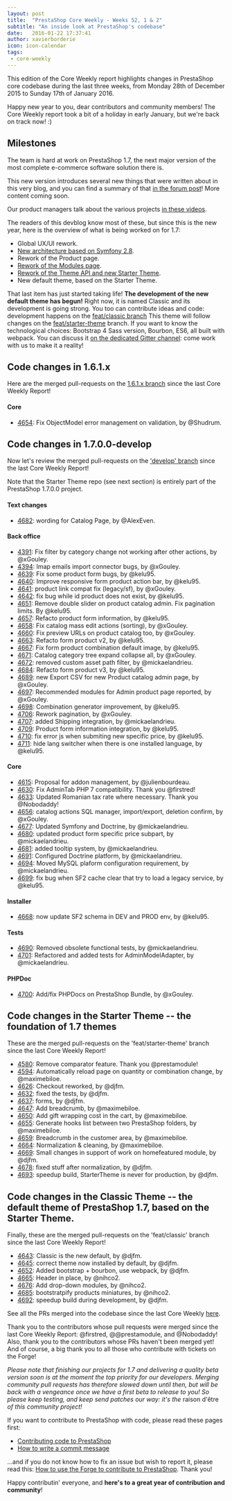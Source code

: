 ```yaml
---
layout: post
title:  "PrestaShop Core Weekly - Weeks 52, 1 & 2"
subtitle: "An inside look at PrestaShop's codebase"
date:   2016-01-22 17:37:41
author: xavierborderie
icon: icon-calendar
tags:
 - core-weekly
---
```


This edition of the Core Weekly report highlights changes in PrestaShop core codebase during the last three weeks, from Monday 28th of December 2015 to Sunday 17th of January 2016.

Happy new year to you, dear contributors and community members! The Core Weekly report took a bit of a holiday in early January, but we're back on track now! :)


## Milestones

The team is hard at work on PrestaShop 1.7, the next major version of the most complete e-commerce software solution there is.

This new version introduces several new things that were written about in this very blog, and you can find a summary of that [in the forum post](https://www.prestashop.com/forums/topic/480580-want-to-know-more-about-17/)! More content coming soon.

Our product managers talk about the various projects [in these videos](http://build.prestashop.com/news/meet-prestashop-team-prestashop-1-7/).

The readers of this devblog know most of these, but since this is the new year, here is the overview of what is being worked on for 1.7:

 * Global UX/UI rework.
 * [New architecture based on Symfony 2.8](http://build.prestashop.com/news/prestashop-1-7-and-symfony/).
 * Rework of the Product page.
 * [Rework of the Modules page](http://build.prestashop.com/news/module-page-awakens/).
 * [Rework of the Theme API and new Starter Theme](http://build.prestashop.com/news/starter-theme-kickoff/).
 * New default theme, based on the Starter Theme.
 
That last item has just started taking life! **The development of the new default theme has begun!** Right now, it is named Classic and its development is going strong. You too can contribute ideas and code: development happens on the [feat/classic branch](https://github.com/PrestaShop/PrestaShop/tree/feat/classic) This theme will follow changes on the [feat/starter-theme](https://github.com/PrestaShop/PrestaShop/tree/feat/starter-theme) branch. If you want to know the technological choices: Bootstrap 4 Sass version, Bourbon, ES6, all built with webpack. You can discuss it [on the dedicated Gitter channel](https://github.com/PrestaShop/StarterTheme): come work with us to make it a reality!



## Code changes in 1.6.1.x

Here are the merged pull-requests on the [1.6.1.x branch](https://github.com/PrestaShop/PrestaShop/tree/1.6.1.x) since the last Core Weekly Report!


#### Core
 
 * [4654](https://github.com/PrestaShop/PrestaShop/pull/4654): Fix ObjectModel error management on validation, by @Shudrum.
 


## Code changes in 1.7.0.0-develop

Now let's review the merged pull-requests on the ['develop' branch](https://github.com/PrestaShop/PrestaShop/tree/develop) since the last Core Weekly Report!

Note that the Starter Theme repo (see next section) is entirely part of the PrestaShop 1.7.0.0 project.


#### Text changes

 * [4682](https://github.com/PrestaShop/PrestaShop/pull/4682): wording for Catalog Page, by @AlexEven.

 
#### Back office

 * [4391](https://github.com/PrestaShop/PrestaShop/pull/4391): Fix filter by category change not working after other actions, by @xGouley.
 * [4394](https://github.com/PrestaShop/PrestaShop/pull/4394): Imap emails import connector bugs, by @xGouley.
 * [4639](https://github.com/PrestaShop/PrestaShop/pull/4639): Fix some product form bugs, by @kelu95. 
 * [4640](https://github.com/PrestaShop/PrestaShop/pull/4640): Improve responsive form product action bar, by @kelu95. 
 * [4641](https://github.com/PrestaShop/PrestaShop/pull/4641): product link compat fix (legacy/sf), by @xGouley.
 * [4642](https://github.com/PrestaShop/PrestaShop/pull/4642): fix bug while id product does not exist, by @kelu95.
 * [4651](https://github.com/PrestaShop/PrestaShop/pull/4651): Remove double slider on product catalog admin. Fix pagination limits. By @kelu95.
 * [4657](https://github.com/PrestaShop/PrestaShop/pull/4657): Refacto product form information, by @kelu95.
 * [4658](https://github.com/PrestaShop/PrestaShop/pull/4658): Fix catalog mass edit actions (sorting), by @xGouley.
 * [4660](https://github.com/PrestaShop/PrestaShop/pull/4660): Fix preview URLs on product catalog too, by @xGouley.
 * [4663](https://github.com/PrestaShop/PrestaShop/pull/4663): Refacto form product v2, by @kelu95.
 * [4667](https://github.com/PrestaShop/PrestaShop/pull/4667): Fix form product combination default image, by @kelu95.
 * [4671](https://github.com/PrestaShop/PrestaShop/pull/4671): Catalog category tree expand collapse all, by @xGouley.
 * [4672](https://github.com/PrestaShop/PrestaShop/pull/4672): removed custom asset path filter, by @mickaelandrieu.
 * [4684](https://github.com/PrestaShop/PrestaShop/pull/4684): Refacto form product v3, by @kelu95.
 * [4689](https://github.com/PrestaShop/PrestaShop/pull/4689): new Export CSV for new Product catalog admin page, by @xGouley.
 * [4697](https://github.com/PrestaShop/PrestaShop/pull/4697): Recommended modules for Admin product page reported, by @xGouley.
 * [4698](https://github.com/PrestaShop/PrestaShop/pull/4698): Combination generator improvement, by @kelu95.
 * [4706](https://github.com/PrestaShop/PrestaShop/pull/4706): Rework pagination, by @xGouley.
 * [4707](https://github.com/PrestaShop/PrestaShop/pull/4707): added Shipping integration, by @mickaelandrieu.
 * [4709](https://github.com/PrestaShop/PrestaShop/pull/4709): Product form information integration, by @kelu95.
 * [4710](https://github.com/PrestaShop/PrestaShop/pull/4710): fix error js when submiting new specific price, by @kelu95.
 * [4711](https://github.com/PrestaShop/PrestaShop/pull/4711): hide lang switcher when there is one installed language, by @kelu95.


#### Core

 * [4615](https://github.com/PrestaShop/PrestaShop/pull/4615): Proposal for addon management, by @julienbourdeau.
 * [4630](https://github.com/PrestaShop/PrestaShop/pull/4630): Fix AdminTab PHP 7 compatibility. Thank you @firstred!
 * [4633](https://github.com/PrestaShop/PrestaShop/pull/4633): Updated Romanian tax rate where necessary. Thank you @Nobodaddy!
 * [4656](https://github.com/PrestaShop/PrestaShop/pull/4656): catalog actions SQL manager, import/export, deletion confirm, by @xGouley.
 * [4677](https://github.com/PrestaShop/PrestaShop/pull/4677): Updated Symfony and Doctrine, by @mickaelandrieu.
 * [4680](https://github.com/PrestaShop/PrestaShop/pull/4680): updated product form specific price subpart, by @mickaelandrieu.
 * [4681](https://github.com/PrestaShop/PrestaShop/pull/4681): added tooltip system, by @mickaelandrieu.
 * [4691](https://github.com/PrestaShop/PrestaShop/pull/4691): Configured Doctrine platform, by @mickaelandrieu.
 * [4694](https://github.com/PrestaShop/PrestaShop/pull/4694): Moved MySQL plaform configuration requirement, by @mickaelandrieu.
 * [4699](https://github.com/PrestaShop/PrestaShop/pull/4699): fix bug when SF2 cache clear that try to load a legacy service, by @kelu95.

 
#### Installer

 * [4668](https://github.com/PrestaShop/PrestaShop/pull/4668): now update SF2 schema in DEV and PROD env, by @kelu95.
 
 
#### Tests

 * [4690](https://github.com/PrestaShop/PrestaShop/pull/4690): Removed obsolete functional tests, by @mickaelandrieu.
 * [4701](https://github.com/PrestaShop/PrestaShop/pull/4701): Refactored and added tests for AdminModelAdapter, by @mickaelandrieu.
 
 
#### PHPDoc

 * [4700](https://github.com/PrestaShop/PrestaShop/pull/4700): Add/fix PHPDocs on PrestaShop Bundle, by @xGouley.
 
 
 
## Code changes in the Starter Theme -- the foundation of 1.7 themes

These are the merged pull-requests on the 'feat/starter-theme' branch since the last Core Weekly Report!

 * [4580](https://github.com/PrestaShop/PrestaShop/pull/4580): Remove comparator feature. Thank you @prestamodule!
 * [4594](https://github.com/PrestaShop/PrestaShop/pull/4594): Automatically reload page on quantity or combination change, by @maximebiloe.
 * [4626](https://github.com/PrestaShop/PrestaShop/pull/4626): Checkout reworked, by @djfm.
 * [4632](https://github.com/PrestaShop/PrestaShop/pull/4632): fixed the tests, by @djfm.
 * [4637](https://github.com/PrestaShop/PrestaShop/pull/4637): forms, by @djfm.
 * [4647](https://github.com/PrestaShop/PrestaShop/pull/4647): Add breadcrumb, by @maximebiloe.
 * [4650](https://github.com/PrestaShop/PrestaShop/pull/4650): Add gift wrapping cost in the cart, by @maximebiloe.
 * [4655](https://github.com/PrestaShop/PrestaShop/pull/4655): Generate hooks list between two PrestaShop folders, by @maximebiloe.
 * [4659](https://github.com/PrestaShop/PrestaShop/pull/4659): Breadcrumb in the customer area, by @maximebiloe.
 * [4664](https://github.com/PrestaShop/PrestaShop/pull/4664): Normalization & cleaning, by @maximebiloe.
 * [4669](https://github.com/PrestaShop/PrestaShop/pull/4669): Small changes in support of work on homefeatured module, by @djfm.
 * [4678](https://github.com/PrestaShop/PrestaShop/pull/4678): fixed stuff after normalization, by @djfm.
 * [4693](https://github.com/PrestaShop/PrestaShop/pull/4693): speedup build, StarterTheme is never for production, by @djfm.
 
 
 
## Code changes in the Classic Theme -- the default theme of PrestaShop 1.7, based on the Starter Theme.

Finally, these are the merged pull-requests on the 'feat/classic' branch since the last Core Weekly Report!

 * [4643](https://github.com/PrestaShop/PrestaShop/pull/4643): Classic is the new default, by @djfm.
 * [4645](https://github.com/PrestaShop/PrestaShop/pull/4645): correct theme now installed by default, by @djfm.
 * [4652](https://github.com/PrestaShop/PrestaShop/pull/4652): Added bootstrap + bourbon, use webpack, by @djfm.
 * [4665](https://github.com/PrestaShop/PrestaShop/pull/4665): Header in place, by @nihco2.
 * [4676](https://github.com/PrestaShop/PrestaShop/pull/4676): Add drop-down modules, by @nihco2.
 * [4685](https://github.com/PrestaShop/PrestaShop/pull/4685): bootstratpify products miniatures, by @nihco2.
 * [4692](https://github.com/PrestaShop/PrestaShop/pull/4692): speedup build during development, by @djfm.
 
 
See all the PRs merged into the codebase since the last Core Weekly [here](https://github.com/PrestaShop/PrestaShop/pulls?utf8=%E2%9C%93&q=is%3Apr+merged%3A2015-12-28..2016-01-17+is%3Aclosed+).

Thank you to the contributors whose pull requests were merged since the last Core Weekly Report: @firstred, @@prestamodule, and @Nobodaddy! Also, thank you to the contributors whose PRs haven't been merged yet! And of course, a big thank you to all those who contribute with tickets on the Forge!

_Please note that finishing our projects for 1.7 and delivering a quality beta version soon is at the moment the top priority for our developers. Merging community pull requests has therefore slowed down until then, but will be back with a vengeance once we have a first beta to release to you! So please keep testing, and keep send patches our way: it's the_ raison d'être _of this community project!_

If you want to contribute to PrestaShop with code, please read these pages first:

 * [Contributing code to PrestaShop](http://doc.prestashop.com/display/PS16/Contributing+code+to+PrestaShop)
 * [How to write a commit message](http://doc.prestashop.com/display/PS16/How+to+write+a+commit+message)

...and if you do not know how to fix an issue but wish to report it, please read this: [How to use the Forge to contribute to PrestaShop](http://doc.prestashop.com/display/PS16/How+to+use+the+Forge+to+contribute+to+PrestaShop). Thank you!

Happy contributin' everyone, and **here's to a great year of contribution and community**!
